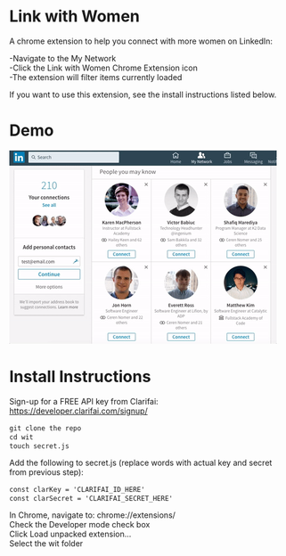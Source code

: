 # Link with Women

A chrome extension to help you connect with more women on LinkedIn:

-Navigate to the My Network<br/>
-Click the Link with Women Chrome Extension icon<br/>
-The extension will filter items currently loaded

If you want to use this extension, see the install instructions listed below.

# Demo

![LinkWithWomen](/readme/Demo.gif?raw=true "My Network")

# Install Instructions

Sign-up for a FREE API key from Clarifai:<br/>
https://developer.clarifai.com/signup/

```
git clone the repo
cd wit
touch secret.js
```

Add the following to secret.js (replace words with actual key and secret from previous step):

```
const clarKey = 'CLARIFAI_ID_HERE'
const clarSecret = 'CLARIFAI_SECRET_HERE'
```

In Chrome, navigate to:  chrome://extensions/<br/>
Check the Developer mode check box<br/>
Click Load unpacked extension...<br/>
Select the wit folder<br/>
